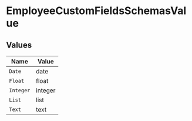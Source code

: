 # EmployeeCustomFieldsSchemasValue


## Values

| Name      | Value     |
| --------- | --------- |
| `Date`    | date      |
| `Float`   | float     |
| `Integer` | integer   |
| `List`    | list      |
| `Text`    | text      |